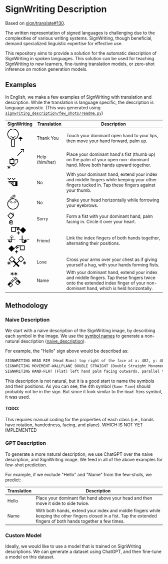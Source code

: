 # SignWriting Description

Based on [sign/translate#130](https://github.com/sign/translate/issues/130).

The written representation of signed languages is challenging due to the complexities of various writing systems.
SignWriting, though beneficial, demand specialized linguistic expertise for effective use.

This repository aims to provide a solution for the automatic description of SignWriting in spoken languages.
This solution can be used for teaching SignWriting to new learners, fine-tuning translation models,
or zero-shot inference on motion generation models.

## Examples

In English, we make a few examples of SignWriting with translation and description.
While the translation is language specific, the description is language agnostic.
(This was generated using [`signwriting_description/few_shots/readme.py`](signwriting_description/few_shots/readme.py))

| SignWriting                                                                                                                                          | Translation    | Description                                                                                                                                                                  |
|------------------------------------------------------------------------------------------------------------------------------------------------------|----------------|------------------------------------------------------------------------------------------------------------------------------------------------------------------------------|
| ![FSW: M546x518S30007482x483S22f07525x467S15a2f516x482](assets/examples/thank-you.png)                                                               | Thank You      | Touch your dominant open hand to your lips, then move your hand forward, palm up.                                                                                            |
| ![FSW: M526x532S15a37484x501S20500473x521S1f702480x495S26627504x468](assets/examples/help.png)                                                       | Help (him/her) | Place your dominant hand's fist (thumb up) on the palm of your open non-dominant hand. Move both hands upward together.                                                      |
| ![FSW: M516x513S13f10487x498S22114484x487](assets/examples/no-hand.png)                                                                              | No             | With your dominant hand, extend your index and middle fingers while keeping your other fingers tucked in. Tap these fingers against your thumb.                              |
| ![FSW: M518x524S30122482x476S30c00482x489](assets/examples/no-face.png)                                                                              | No             | Shake your head horizontally while forrowing your eyebrows.                                                                                                                  |
| ![FSW: M511x520S1f701490x481S21100495x506](assets/examples/sorry.png)                                                                                | Sorry          | Form a fist with your dominant hand, palm facing in. Circle it over your heart.                                                                                              |
| ![FSW: M535x542S1060a477x458S10621494x458S20800495x472S10629468x517S10602494x517S20800489x532S2d205502x485S2d211465x484](assets/examples/friend.png) | Friend         | Link the index fingers of both hands together, alternating their positions.                                                                                                  |
| ![FSW: M530x518S20500470x500S20305503x482S3770b488x496S37713487x496S20500520x499S20303474x483](assets/examples/love.png)                             | Love           | Cross your arms over your chest as if giving yourself a hug, with your hands forming fists.                                                                                  |
| ![FSW: M522x525S11541498x491S11549479x498S20600489x476](assets/examples/name.png)                                                                    | Name           | With your dominant hand, extend your index and middle fingers. Tap these fingers twice onto the extended index finger of your non-dominant hand, which is held horizontally. |

## Methodology

### Naive Description

We start with a naive description of the SignWriting image, by describing each symbol in the image.
We use the [symbol names](signwriting_description/symbols.json) to generate a
non-natural description ([naive_description](signwriting_description/naive_description.py)).

For example, the "Hello" sign above would be described as:

```txt
SIGNWRITING HEAD RIM (Head Rims) top right of the face at x: 482, y: 483
SIGNWRITING MOVEMENT-WALLPLANE DOUBLE STRAIGHT (Double Straight Movement, Wall Plane) dominant hand rotated 45 degrees clockwise at x: 525, y: 467
SIGNWRITING HAND-FLAT (Flat) left hand palm facing outwards, parallel to the wall rotated 45 degrees clockwise at x: 516, y: 482
```

This description is not natural, but it is a good start to name the symbols and their positions.
As you can see, the 4th symbol (`Same Time`) should probably not be in the sign. But since it look similar to the
`Head Rims` symbol, it was used.

#### TODO:

This requires manual coding for the properties of each class (i.e., hands have rotation, handedness, facing, and plane).
WHICH IS NOT YET IMPLEMENTED

### GPT Description

To generate a more natural description, we use ChatGPT over the naive description, and SignWriting image.
We feed in all of the above examples for few-shot prediction.

For example, if we exclude "Hello" and "Name" from the few-shots, we predict:

| Translation | Description                                                                                                                                                          |
|-------------|----------------------------------------------------------------------------------------------------------------------------------------------------------------------|
| Hello       | Place your dominant flat hand above your head and then move it side to side twice.                                                                                   |
| Name        | With both hands, extend your index and middle fingers while keeping the other fingers closed in a fist. Tap the extended fingers of both hands together a few times. |

### Custom Model

Ideally, we would like to use a model that is trained on SignWriting descriptions.
We can generate a dataset using ChatGPT, and then fine-tune a model on this dataset.
